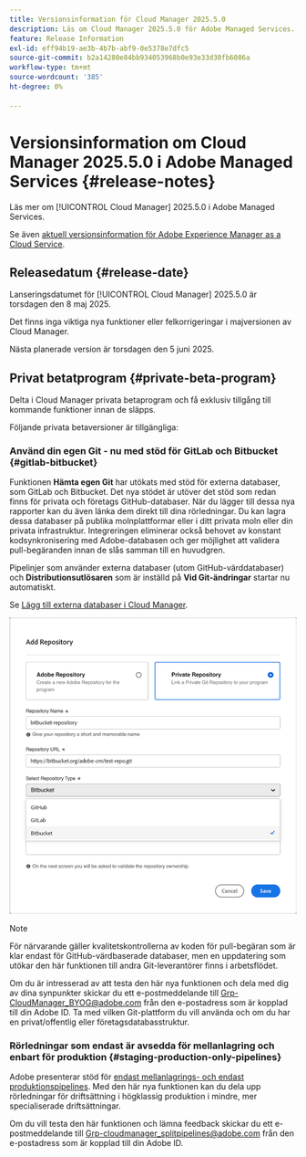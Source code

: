 ```yaml
---
title: Versionsinformation för Cloud Manager 2025.5.0
description: Läs om Cloud Manager 2025.5.0 för Adobe Managed Services.
feature: Release Information
exl-id: eff94b19-ae3b-4b7b-abf9-0e5378e7dfc5
source-git-commit: b2a14280e84bb934053968b0e93e33d30fb6086a
workflow-type: tm+mt
source-wordcount: '385'
ht-degree: 0%

---
```


# Versionsinformation om Cloud Manager 2025.5.0 i Adobe Managed Services {#release-notes}

<!-- RELEASE WIKI  https://wiki.corp.adobe.com/display/DMSArchitecture/Cloud+Manager+2025.04.0+Release -->

Läs mer om [!UICONTROL Cloud Manager] 2025.5.0 i Adobe Managed Services.

Se även [aktuell versionsinformation för Adobe Experience Manager as a Cloud Service](https://experienceleague.adobe.com/en/docs/experience-manager-cloud-service/content/release-notes/home).

## Releasedatum {#release-date}

Lanseringsdatumet för [!UICONTROL Cloud Manager] 2025.5.0 är torsdagen den 8 maj 2025.

Det finns inga viktiga nya funktioner eller felkorrigeringar i majversionen av Cloud Manager.

Nästa planerade version är torsdagen den 5 juni 2025.

<!-- SAVE FOR FUTURE POSSIBLE USE There are no significant new features or bug fixes in the May Cloud Manager release. -->

<!--
## What's new {#what-is-new}

* 
-->


## Privat betatprogram {#private-beta-program}

Delta i Cloud Manager privata betaprogram och få exklusiv tillgång till kommande funktioner innan de släpps.

Följande privata betaversioner är tillgängliga:

### Använd din egen Git - nu med stöd för GitLab och Bitbucket {#gitlab-bitbucket}

Funktionen **Hämta egen Git** har utökats med stöd för externa databaser, som GitLab och Bitbucket. Det nya stödet är utöver det stöd som redan finns för privata och företags GitHub-databaser. När du lägger till dessa nya rapporter kan du även länka dem direkt till dina rörledningar. Du kan lagra dessa databaser på publika molnplattformar eller i ditt privata moln eller din privata infrastruktur. Integreringen eliminerar också behovet av konstant kodsynkronisering med Adobe-databasen och ger möjlighet att validera pull-begäranden innan de slås samman till en huvudgren.

Pipelinjer som använder externa databaser (utom GitHub-värddatabaser) och **Distributionsutlösaren** som är inställd på **Vid Git-ändringar** startar nu automatiskt.

Se [Lägg till externa databaser i Cloud Manager](/help/managing-code/external-repositories.md).

![Dialogrutan Lägg till databas](/help/release-notes/assets/repositories-add-release-notes.png)

>[!NOTE]
>
>För närvarande gäller kvalitetskontrollerna av koden för pull-begäran som är klar endast för GitHub-värdbaserade databaser, men en uppdatering som utökar den här funktionen till andra Git-leverantörer finns i arbetsflödet.

Om du är intresserad av att testa den här nya funktionen och dela med dig av dina synpunkter skickar du ett e-postmeddelande till [Grp-CloudManager_BYOG@adobe.com](mailto:Grp-CloudManager_BYOG@adobe.com) från den e-postadress som är kopplad till din Adobe ID. Ta med vilken Git-plattform du vill använda och om du har en privat/offentlig eller företagsdatabasstruktur.

### Rörledningar som endast är avsedda för mellanlagring och enbart för produktion {#staging-production-only-pipelines}

Adobe presenterar stöd för [endast mellanlagrings- och endast produktionspipelines](/help/using/stage-prod-only.md). Med den här nya funktionen kan du dela upp rörledningar för driftsättning i högklassig produktion i mindre, mer specialiserade driftsättningar.

Om du vill testa den här funktionen och lämna feedback skickar du ett e-postmeddelande till [Grp-cloudmanager_splitpipelines@adobe.com](mailto:Grp-cloudmanager_splitpipelines@adobe.com) från den e-postadress som är kopplad till din Adobe ID.


<!--
## Bug fixes {#bug-fixes}

* A

Known Issues {#known-issues}

* A -->
